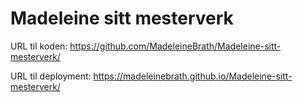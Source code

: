# Madeleine sitt mesterverk

URL til koden: https://github.com/MadeleineBrath/Madeleine-sitt-mesterverk/ 

URL til deployment: https://madeleinebrath.github.io/Madeleine-sitt-mesterverk/
